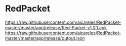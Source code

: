 # RedPacket
https://raw.githubusercontent.com/aicareles/RedPacket-master/master/app/release/Red-Packet-v1.0.1.apk
https://raw.githubusercontent.com/aicareles/RedPacket-master/master/app/release/output.json